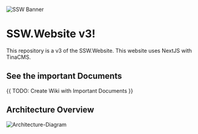 
![SSW Banner](https://user-images.githubusercontent.com/17246482/213943898-d3d7268c-0636-4469-ad47-4052302cf567.png)
# SSW.Website v3!


This repository is a v3 of the SSW.Website. This website uses NextJS with TinaCMS.

## See the important Documents
{{ TODO: Create Wiki with Important Documents }}

## Architecture Overview
![Architecture-Diagram](https://user-images.githubusercontent.com/17246482/213943914-a98f32b5-4b65-4316-82ca-9cd308f3f315.png)
